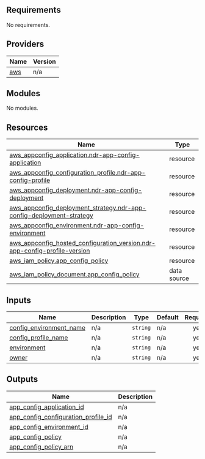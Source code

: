 ## Requirements

No requirements.

## Providers

| Name | Version |
|------|---------|
| <a name="provider_aws"></a> [aws](#provider\_aws) | n/a |

## Modules

No modules.

## Resources

| Name | Type |
|------|------|
| [aws_appconfig_application.ndr-app-config-application](https://registry.terraform.io/providers/hashicorp/aws/latest/docs/resources/appconfig_application) | resource |
| [aws_appconfig_configuration_profile.ndr-app-config-profile](https://registry.terraform.io/providers/hashicorp/aws/latest/docs/resources/appconfig_configuration_profile) | resource |
| [aws_appconfig_deployment.ndr-app-config-deployment](https://registry.terraform.io/providers/hashicorp/aws/latest/docs/resources/appconfig_deployment) | resource |
| [aws_appconfig_deployment_strategy.ndr-app-config-deployment-strategy](https://registry.terraform.io/providers/hashicorp/aws/latest/docs/resources/appconfig_deployment_strategy) | resource |
| [aws_appconfig_environment.ndr-app-config-environment](https://registry.terraform.io/providers/hashicorp/aws/latest/docs/resources/appconfig_environment) | resource |
| [aws_appconfig_hosted_configuration_version.ndr-app-config-profile-version](https://registry.terraform.io/providers/hashicorp/aws/latest/docs/resources/appconfig_hosted_configuration_version) | resource |
| [aws_iam_policy.app_config_policy](https://registry.terraform.io/providers/hashicorp/aws/latest/docs/resources/iam_policy) | resource |
| [aws_iam_policy_document.app_config_policy](https://registry.terraform.io/providers/hashicorp/aws/latest/docs/data-sources/iam_policy_document) | data source |

## Inputs

| Name | Description | Type | Default | Required |
|------|-------------|------|---------|:--------:|
| <a name="input_config_environment_name"></a> [config\_environment\_name](#input\_config\_environment\_name) | n/a | `string` | n/a | yes |
| <a name="input_config_profile_name"></a> [config\_profile\_name](#input\_config\_profile\_name) | n/a | `string` | n/a | yes |
| <a name="input_environment"></a> [environment](#input\_environment) | n/a | `string` | n/a | yes |
| <a name="input_owner"></a> [owner](#input\_owner) | n/a | `string` | n/a | yes |

## Outputs

| Name | Description |
|------|-------------|
| <a name="output_app_config_application_id"></a> [app\_config\_application\_id](#output\_app\_config\_application\_id) | n/a |
| <a name="output_app_config_configuration_profile_id"></a> [app\_config\_configuration\_profile\_id](#output\_app\_config\_configuration\_profile\_id) | n/a |
| <a name="output_app_config_environment_id"></a> [app\_config\_environment\_id](#output\_app\_config\_environment\_id) | n/a |
| <a name="output_app_config_policy"></a> [app\_config\_policy](#output\_app\_config\_policy) | n/a |
| <a name="output_app_config_policy_arn"></a> [app\_config\_policy\_arn](#output\_app\_config\_policy\_arn) | n/a |
